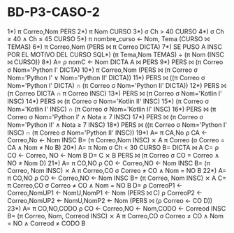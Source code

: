 # BD-P3-CASO-2
1*) π Correo,Nom PERS
2*) π Nom CURSO
3*) σ Ch > 40 CURSO
4*) σ Ch ≥ 40 ∧ Ch ≤ 45 CURSO
5*) π nombre_curso ← Nom, Tema (CURSO ⨝ TEMAS)
6*) π Correo,Nom (PERS ⨝ π Correo DICTA)
7*) SE PUSO A INSC POR EL MOTIVO DEL CURSO SQL*) (π Tema,Nom TEMAS) ÷ (π Nom (INSC ⨝ CURSO))
8*) A= ρ nomC ← Nom DICTA
    A ⨝ PERS
9*) PERS ⨝ (π Correo σ Nom='Python I' DICTA)
10*) π Correo,Nom (PERS ⨝ (π Correo σ Nom='Python I' ∨ Nom='Python II' DICTA))
11*) PERS ⨝ ((π Correo σ Nom='Python I' DICTA) ∩ (π Correo σ Nom='Python II' DICTA))
12*) PERS ⨝ (π Correo DICTA ∩ π Correo INSC)
13*) PERS ⨝ (π Correo σ Nom='Kotlin I' INSC)
14*) PERS ⨝ (π Correo σ Nom='Kotlin II' INSC)
15*) (π Correo σ Nom='Kotlin I' INSC) ∩ (π Correo σ Nom='Kotlin II' INSC)
16*) PERS ⨝ (π Correo σ Nom='Python I' ∧ Nota ≥ 7 INSC)
17*) PERS ⨝ (π Correo σ Nom='Python II' ∧ Nota ≥ 7 INSC)
18*) PERS ⨝ ((π Correo σ Nom='Python I' INSC) ∩ (π Correo σ Nom='Python II' INSC))
19*) A= π CA,No ρ CA ← Correo,No ← Nom INSC
     B= (π Correo,Nom INSC) ⨯ A
     π Correo (σ Correo = CA ∧ Nom ≠ No B)
20*) A= π Nom σ Ch < 30 CURSO
     B= DICTA ⨝ A
     C= ρ CO ← Correo, NO ← Nom B
     D= C ⨯ B
     PERS ⨝ (π Correo σ CO = Correo ∧ NO ≠ Nom D)
21*) A= π CO,NO ρ CO ← Correo,NO ← Nom INSC
     B= (π Correo, Nom INSC) ⨯ A
     π Correo,CO σ Correo ≠ CO ∧ Nom = NO B
22*) A= π CO,NO ρ CO ← Correo,NO ← Nom INSC
     B= (π Correo, Nom INSC) ⨯ A
     C= π Correo,CO σ Correo ≠ CO ∧ Nom = NO B
     D= ρ CorreoP1 ← Correo,NomUP1 ← NomU,NomP1 ← Nom (PERS ⨝ C)
     ρ CorreoP2 ← Correo,NomUP2 ← NomU,NomP2 ← Nom (PERS ⨝ (ρ Correo ← CO D))
23*) A= π CO,NO,CODO ρ CO ← Correo,NO ← Nom,CODO ← Correod INSC
     B= (π Correo, Nom, Correod INSC) ⨯ A
     π Correo,CO σ Correo ≠ CO ∧ Nom = NO ∧ Correod ≠ CODO B    
     
